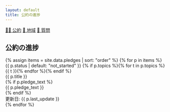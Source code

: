 ```yaml
---
layout: default
title: 公約の進捗
---
```


<link rel="stylesheet" href="{{ site.baseurl }}/assets/style.css">

<div class="nav">
  <a href="{{ site.baseurl }}/#pledges">🏳️‍🌈 公約</a>
  <a href="{{ site.baseurl }}/activities">📍 地域</a>
  <a href="{{ site.baseurl }}/matrix">💬 質問</a>
</div>

<div class="wrapper">
<section id="pledges">
  <h1>公約の進捗</h1>
  <div class="cards">
    {% assign items = site.data.pledges | sort: "order" %}
    {% for p in items %}
      <div class="card">
        <div>
          <span class="badge">{{ p.status | default: "not_started" }}</span>
          {% if p.topics %}{% for t in p.topics %}<span class="badge">{{ t }}</span>{% endfor %}{% endif %}
        </div>
        <div class="title">{{ p.title }}</div>
        {% if p.pledge_text %}<div class="meta">{{ p.pledge_text }}</div>{% endif %}
        <div class="progress"><span style="width: {{ p.percent | default: 0 }}%"></span></div>
        <div class="meta">更新日: {{ p.last_update }}</div>
      </div>
    {% endfor %}
  </div>
</section>
</div>
